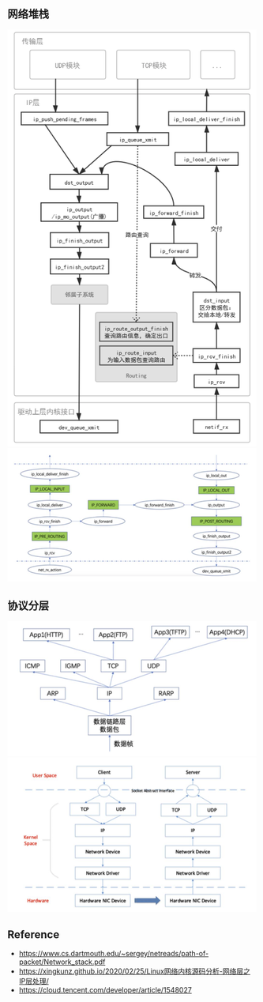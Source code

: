 ## 网络堆栈
![](/.images/devops/network/network-stack/network-stack-01.png ':size=40%')
![](/.images/devops/network/network-stack/network-stack-02.png ':size=57%')

## 协议分层
![](/.images/devops/network/network-stack/network-stack-03.png ':size=48%')
![](/.images/devops/network/network-stack/network-stack-04.png ':size=50%')


## Reference
* https://www.cs.dartmouth.edu/~sergey/netreads/path-of-packet/Network_stack.pdf
* https://xingkunz.github.io/2020/02/25/Linux网络内核源码分析-网络层之IP层处理/
* https://cloud.tencent.com/developer/article/1548027